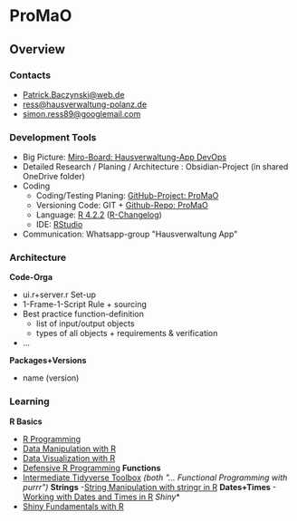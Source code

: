 # ProMaO

## Overview
### Contacts
- Patrick.Baczynski@web.de
- ress@hausverwaltung-polanz.de
- simon.ress89@googlemail.com

### Development Tools
- Big Picture: [Miro-Board: Hausverwaltung-App DevOps](https://miro.com/app/board/uXjVORwGl4M=/)
- Detailed Research / Planing / Architecture : Obsidian-Project (in shared OneDrive folder)
- Coding
  - Coding/Testing Planing: [GitHub-Project: ProMaO](https://github.com/users/SimonRess/projects/3)
  - Versioning Code: GIT + [Github-Repo: ProMaO](https://github.com/SimonRess/ProMaO)
  - Language: [R 4.2.2](https://cran.r-project.org/bin/windows/base/old/) ([R-Changelog](https://cran.r-project.org/doc/manuals/r-devel/NEWS.html))
  - IDE: [RStudio](https://posit.co/)
- Communication: Whatsapp-group "Hausverwaltung App"

### Architecture

**Code-Orga**
- ui.r+server.r Set-up
- 1-Frame-1-Script Rule + sourcing
- Best practice function-definition
  - list of input/output objects
  - types of all objects + requirements & verification
- ...

**Packages+Versions**
 - name (version)


### Learning
**R Basics**
- [R Programming](https://app.datacamp.com/learn/skill-tracks/r-programming)
- [Data Manipulation with R](https://app.datacamp.com/learn/skill-tracks/data-manipulation-with-r)
- [Data Visualization with R](https://app.datacamp.com/learn/skill-tracks/data-visualization-with-r)
- [Defensive R Programming](https://app.datacamp.com/learn/courses/defensive-r-programming)
**Functions**
- [Intermediate Tidyverse Toolbox](https://app.datacamp.com/learn/skill-tracks/intermediate-tidyverse-toolbox) *(both "... Functional Programming with purrr")*
**Strings**
-[String Manipulation with stringr in R](https://app.datacamp.com/learn/courses/string-manipulation-with-stringr-in-r)
**Dates+Times**
-[Working with Dates and Times in R](https://app.datacamp.com/learn/courses/working-with-dates-and-times-in-r)
*Shiny**
- [Shiny Fundamentals with R](https://app.datacamp.com/learn/skill-tracks/shiny-fundamentals-with-r)

